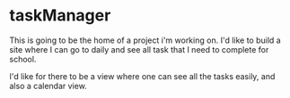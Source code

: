 # taskManager

This is going to be the home of a project i'm working on. I'd like to build a site where I can go to daily and see all task that I need to complete for school.

I'd like for there to be a view where one can see all the tasks easily, and also a calendar view.